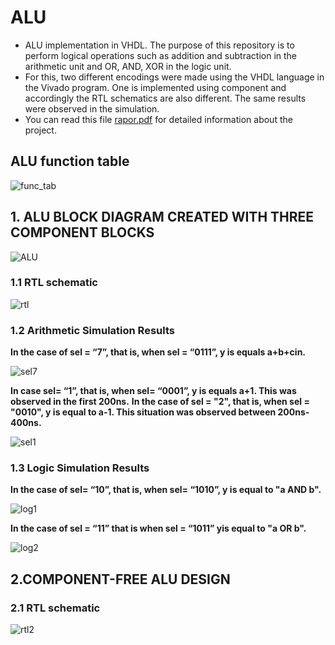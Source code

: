 # ALU
* ALU implementation in VHDL. The purpose of this repository is to perform logical operations such as addition and subtraction in the arithmetic unit and OR, AND, XOR in the logic unit.  
* For this, two different encodings were made using the VHDL language in the Vivado program. One is implemented using component and accordingly the RTL schematics are also different. The same results were observed in the simulation.
* You can read this file [rapor.pdf](https://github.com/suhedaras/ALU/blob/main/rapor.pdf) for detailed information about the project.

## ALU function table
  
![func_tab](https://user-images.githubusercontent.com/73580507/159151693-989f010a-1574-4249-a6be-95213f7fb30a.png)

## 1. ALU BLOCK DIAGRAM CREATED WITH THREE COMPONENT BLOCKS
  
![ALU](https://user-images.githubusercontent.com/73580507/159151635-3c3d40ec-9cbe-4cda-9da2-db6bf8af868a.png)

### 1.1 RTL schematic
  
![rtl](https://user-images.githubusercontent.com/73580507/159151732-e3c40b1e-ddf4-4879-967e-76303e304836.png)

### 1.2 Arithmetic Simulation Results

**In the case of sel = “7”, that is, when sel = “0111”, y is equals a+b+cin.**  
  
![sel7](https://user-images.githubusercontent.com/73580507/159151903-daa2bf32-e4a4-4f6c-a156-398c46ffc82c.png)

**In case sel= “1”, that is, when sel= “0001”, y is equals a+1. This was observed in the first 200ns.**
**In the case of sel = "2", that is, when sel = "0010", y is equal to a-1. This situation was observed between 200ns-400ns.** 
  
![sel1](https://user-images.githubusercontent.com/73580507/159151986-9b696709-e1ce-4a1f-a0eb-c680af461444.png)
  
### 1.3 Logic Simulation Results
  
**In the case of sel= “10”, that is, when sel= “1010”, y is equal to "a AND b".**  
  
![log1](https://user-images.githubusercontent.com/73580507/159152100-d8dc54b7-b208-424d-a450-ac09665f4187.png)
  
**In the case of sel = “11” that is when sel = “1011” yis equal to "a OR b".**  
  
![log2](https://user-images.githubusercontent.com/73580507/159152132-551e521e-7ab9-4ce5-b111-58d269eee173.png)
  
## 2.COMPONENT-FREE ALU DESIGN
### 2.1 RTL schematic  
  
![rtl2](https://user-images.githubusercontent.com/73580507/159152308-dfa8625d-1fe7-457c-8643-f98df6cb1dc8.png)

